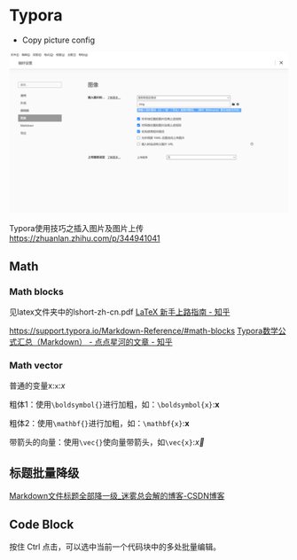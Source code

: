 # Typora

- Copy picture config

![pic](img/202202162300594.png)

Typora使用技巧之插入图片及图片上传
<https://zhuanlan.zhihu.com/p/344941041>

## Math

### Math blocks

见latex文件夹中的lshort-zh-cn.pdf
[LaTeX 新手上路指南 \- 知乎](https://zhuanlan.zhihu.com/p/433710726)

<https://support.typora.io/Markdown-Reference/#math-blocks>
[Typora数学公式汇总（Markdown） - 点点星河的文章 - 知乎](https://zhuanlan.zhihu.com/p/261750408)

### Math vector

普通的变量x:`x`:$x$

粗体1：使用`\boldsymbol{}`进行加粗，如：`\boldsymbol{x}`:$\boldsymbol{x}$

粗体2：使用`\mathbf{}`进行加粗，如：`\mathbf{x}`:$\mathbf{x}$

带箭头的向量：使用`\vec{}`使向量带箭头，如`\vec{x}`:$\vec{x}$

## 标题批量降级

[Markdown文件标题全部降一级\_迷雾总会解的博客\-CSDN博客](https://blog.csdn.net/qq_44766883/article/details/122601949)

## Code Block

按住 Ctrl 点击，可以选中当前一个代码块中的多处批量编辑。
